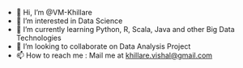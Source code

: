 - 👋 Hi, I’m @VM-Khillare
- 👀 I’m interested in Data Science
- 🌱 I’m currently learning Python, R, Scala, Java and other Big Data Technologies
- 💞️ I’m looking to collaborate on Data Analysis Project
- 📫 How to reach me : Mail me at khillare.vishal@gmail.com

<!---
VM-Khillare/VM-Khillare is a ✨ special ✨ repository because its `README.md` (this file) appears on your GitHub profile.
You can click the Preview link to take a look at your changes.
--->
